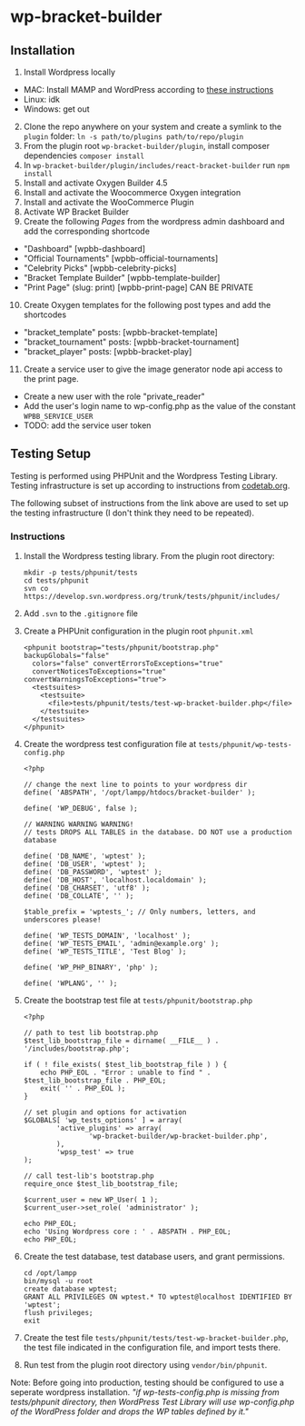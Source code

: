 # wp-bracket-builder

## Installation

1. Install Wordpress locally
  - MAC: Install MAMP and WordPress according to [these instructions](https://codex.wordpress.org/Installing_WordPress_Locally_on_Your_Mac_With_MAMP)
  - Linux: idk
  - Windows: get out
2. Clone the repo anywhere on your system and create a symlink to the `plugin` folder: `ln -s path/to/plugins path/to/repo/plugin`
3. From the plugin root `wp-bracket-builder/plugin`, install composer dependencies `composer install`
4. In `wp-bracket-builder/plugin/includes/react-bracket-builder` run `npm install`
5. Install and activate Oxygen Builder 4.5
6. Install and activate the Woocommerce Oxygen integration
7. Install and activate the WooCommerce Plugin
8. Activate WP Bracket Builder
9. Create the following _Pages_ from the wordpress admin dashboard and add the corresponding shortcode
- "Dashboard" [wpbb-dashboard]
- "Official Tournaments" [wpbb-official-tournaments]
- "Celebrity Picks" [wpbb-celebrity-picks]
- "Bracket Template Builder" [wpbb-template-builder]
- "Print Page" (slug: print) [wpbb-print-page] CAN BE PRIVATE
10. Create Oxygen templates for the following post types and add the shortcodes
- "bracket_template" posts: [wpbb-bracket-template]
- "bracket_tournament" posts: [wpbb-bracket-tournament]
- "bracket_player" posts: [wpbb-bracket-play]
11. Create a service user to give the image generator node api access to the print page. 
- Create a new user with the role "private_reader"
- Add the user's login name to wp-config.php as the value of the constant `WPBB_SERVICE_USER`
- TODO: add the service user token




## Testing Setup
Testing is performed using PHPUnit and the Wordpress Testing Library. Testing infrastructure is set up according to instructions from [codetab.org](https://www.codetab.org/tutorial/wordpress-plugin-development/unit-test/plugin-unit-testing/).

The following subset of instructions from the link above are used to set up the testing infrastructure (I don't think they need to be repeated).

### Instructions
1. Install the Wordpress testing library. From the plugin root directory:
    ```
    mkdir -p tests/phpunit/tests
    cd tests/phpunit
    svn co https://develop.svn.wordpress.org/trunk/tests/phpunit/includes/
    ```

2. Add `.svn` to the `.gitignore` file
3. Create a PHPUnit configuration in the plugin root `phpunit.xml`
    ```
    <phpunit bootstrap="tests/phpunit/bootstrap.php" backupGlobals="false"
      colors="false" convertErrorsToExceptions="true"
      convertNoticesToExceptions="true" convertWarningsToExceptions="true">
      <testsuites>
        <testsuite>
          <file>tests/phpunit/tests/test-wp-bracket-builder.php</file>
        </testsuite>
      </testsuites>
    </phpunit>
    ```
4. Create the wordpress test configuration file at `tests/phpunit/wp-tests-config.php`
    ```
    <?php

    // change the next line to points to your wordpress dir
    define( 'ABSPATH', '/opt/lampp/htdocs/bracket-builder' );

    define( 'WP_DEBUG', false );

    // WARNING WARNING WARNING!
    // tests DROPS ALL TABLES in the database. DO NOT use a production database

    define( 'DB_NAME', 'wptest' );
    define( 'DB_USER', 'wptest' );
    define( 'DB_PASSWORD', 'wptest' );
    define( 'DB_HOST', 'localhost.localdomain' );
    define( 'DB_CHARSET', 'utf8' );
    define( 'DB_COLLATE', '' );

    $table_prefix = 'wptests_'; // Only numbers, letters, and underscores please!

    define( 'WP_TESTS_DOMAIN', 'localhost' );
    define( 'WP_TESTS_EMAIL', 'admin@example.org' );
    define( 'WP_TESTS_TITLE', 'Test Blog' );

    define( 'WP_PHP_BINARY', 'php' );

    define( 'WPLANG', '' );
    ```
5. Create the bootstrap test file at `tests/phpunit/bootstrap.php`
    ```
    <?php

    // path to test lib bootstrap.php
    $test_lib_bootstrap_file = dirname( __FILE__ ) . '/includes/bootstrap.php';

    if ( ! file_exists( $test_lib_bootstrap_file ) ) {
        echo PHP_EOL . "Error : unable to find " . $test_lib_bootstrap_file . PHP_EOL;
        exit( '' . PHP_EOL );
    }

    // set plugin and options for activation
    $GLOBALS[ 'wp_tests_options' ] = array(
            'active_plugins' => array(
                    'wp-bracket-builder/wp-bracket-builder.php',
            ),
            'wpsp_test' => true
    );

    // call test-lib's bootstrap.php
    require_once $test_lib_bootstrap_file;

    $current_user = new WP_User( 1 );
    $current_user->set_role( 'administrator' );

    echo PHP_EOL;
    echo 'Using Wordpress core : ' . ABSPATH . PHP_EOL;
    echo PHP_EOL;
    ```

6. Create the test database, test database users, and grant permissions.
    ```
    cd /opt/lampp
    bin/mysql -u root
    create database wptest;
    GRANT ALL PRIVILEGES ON wptest.* TO wptest@localhost IDENTIFIED BY 'wptest';
    flush privileges;
    exit
    ```
7. Create the test file `tests/phpunit/tests/test-wp-bracket-builder.php`, the test file indicated in the configuration file, and import tests there.

9. Run test from the plugin root directory using `vendor/bin/phpunit`.

Note: Before going into production, testing should be configured to use a seperate wordpress installation. _"if wp-tests-config.php is missing from tests/phpunit directory, then WordPress Test Library will use wp-config.php of the WordPress folder and drops the WP tables defined by it."_
